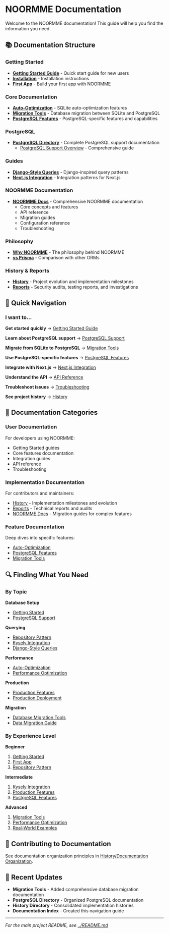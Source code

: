 # NOORMME Documentation

Welcome to the NOORMME documentation! This guide will help you find the information you need.

## 📚 Documentation Structure

### Getting Started
- **[Getting Started Guide](./getting-started.md)** - Quick start guide for new users
- **[Installation](./getting-started/installation.md)** - Installation instructions
- **[First App](./getting-started/first-app.md)** - Build your first app with NOORMME

### Core Documentation
- **[Auto-Optimization](./auto-optimization.md)** - SQLite auto-optimization features
- **[Migration Tools](./migration-tools.md)** - Database migration between SQLite and PostgreSQL
- **[PostgreSQL Features](./postgresql-features.md)** - PostgreSQL-specific features and capabilities

### PostgreSQL
- **[PostgreSQL Directory](./postgresql/)** - Complete PostgreSQL support documentation
  - [PostgreSQL Support Overview](./postgresql/POSTGRESQL_SUPPORT.md) - Comprehensive guide

### Guides
- **[Django-Style Queries](./guides/django-style-queries.md)** - Django-inspired query patterns
- **[Next.js Integration](./guides/nextjs-integration-patterns.md)** - Integration patterns for Next.js

### NOORMME Documentation
- **[NOORMME Docs](./noormme-docs/)** - Comprehensive NOORMME documentation
  - Core concepts and features
  - API reference
  - Migration guides
  - Configuration reference
  - Troubleshooting

### Philosophy
- **[Why NOORMME](./philosophy/why-noormme.md)** - The philosophy behind NOORMME
- **[vs Prisma](./philosophy/vs-prisma.md)** - Comparison with other ORMs

### History & Reports
- **[History](./history/)** - Project evolution and implementation milestones
- **[Reports](./reports/)** - Security audits, testing reports, and investigations

## 🚀 Quick Navigation

### I want to...

**Get started quickly**
→ [Getting Started Guide](./getting-started.md)

**Learn about PostgreSQL support**
→ [PostgreSQL Support](./postgresql/POSTGRESQL_SUPPORT.md)

**Migrate from SQLite to PostgreSQL**
→ [Migration Tools](./migration-tools.md)

**Use PostgreSQL-specific features**
→ [PostgreSQL Features](./postgresql-features.md)

**Integrate with Next.js**
→ [Next.js Integration](./guides/nextjs-integration-patterns.md)

**Understand the API**
→ [API Reference](./noormme-docs/07-api-reference.md)

**Troubleshoot issues**
→ [Troubleshooting](./noormme-docs/08-troubleshooting.md)

**See project history**
→ [History](./history/)

## 📖 Documentation Categories

### User Documentation
For developers using NOORMME:
- Getting Started guides
- Core features documentation
- Integration guides
- API reference
- Troubleshooting

### Implementation Documentation
For contributors and maintainers:
- [History](./history/) - Implementation milestones and evolution
- [Reports](./reports/) - Technical reports and audits
- [NOORMME Docs](./noormme-docs/migration-guides/) - Migration guides for complex features

### Feature Documentation
Deep dives into specific features:
- [Auto-Optimization](./auto-optimization.md)
- [PostgreSQL Features](./postgresql-features.md)
- [Migration Tools](./migration-tools.md)

## 🔍 Finding What You Need

### By Topic

**Database Setup**
- [Getting Started](./getting-started.md)
- [PostgreSQL Support](./postgresql/POSTGRESQL_SUPPORT.md)

**Querying**
- [Repository Pattern](./noormme-docs/02-repository-pattern.md)
- [Kysely Integration](./noormme-docs/03-kysely-integration.md)
- [Django-Style Queries](./guides/django-style-queries.md)

**Performance**
- [Auto-Optimization](./auto-optimization.md)
- [Performance Optimization](./noormme-docs/migration-guides/12-performance-optimization.md)

**Production**
- [Production Features](./noormme-docs/04-production-features.md)
- [Production Deployment](./noormme-docs/migration-guides/13-production-deployment.md)

**Migration**
- [Database Migration Tools](./migration-tools.md)
- [Data Migration Guide](./noormme-docs/migration-guides/11-data-migration.md)

### By Experience Level

**Beginner**
1. [Getting Started](./getting-started.md)
2. [First App](./getting-started/first-app.md)
3. [Repository Pattern](./noormme-docs/02-repository-pattern.md)

**Intermediate**
1. [Kysely Integration](./noormme-docs/03-kysely-integration.md)
2. [Production Features](./noormme-docs/04-production-features.md)
3. [PostgreSQL Features](./postgresql-features.md)

**Advanced**
1. [Migration Tools](./migration-tools.md)
2. [Performance Optimization](./noormme-docs/migration-guides/12-performance-optimization.md)
3. [Real-World Examples](./noormme-docs/05-real-world-examples.md)

## 🤝 Contributing to Documentation

See documentation organization principles in [History/Documentation Organization](./history/DOCUMENTATION_ORGANIZATION.md).

## 📝 Recent Updates

- **Migration Tools** - Added comprehensive database migration documentation
- **PostgreSQL Directory** - Organized PostgreSQL documentation
- **History Directory** - Consolidated implementation histories
- **Documentation Index** - Created this navigation guide

---

*For the main project README, see [../README.md](../README.md)*
